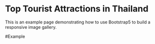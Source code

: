 Top Tourist Attractions in Thailand
==========================
This is an example page demonstrating how to use Bootstrap5 to build a responsive image gallery.

#Example
<img class="img-fluid img-thumbnail" src="" alt="">